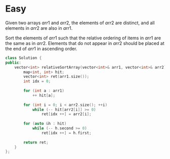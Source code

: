 # Easy

Given two arrays $arr1$ and $arr2$, the elements of $arr2$ are distinct, and all elements in $arr2$ are also in $arr1$.

Sort the elements of $arr1$ such that the relative ordering of items in $arr1$ are the same as in $arr2$. Elements that do not appear in $arr2$ should be placed at the end of $arr1$ in ascending order.

```cpp
class Solution {
public:
    vector<int> relativeSortArray(vector<int>& arr1, vector<int>& arr2) {
        map<int, int> hit;
        vector<int> ret(arr1.size());
        int idx = 0;
        
        for (int a : arr1)
            ++ hit[a];
        
        for (int i = 0; i < arr2.size(); ++i)
            while (-- hit[arr2[i]] >= 0)
                ret[idx ++] = arr2[i];
        
        for (auto &h : hit)
            while (-- h.second >= 0)
                ret[idx ++] = h.first;
        
        return ret;
    }
};
```

